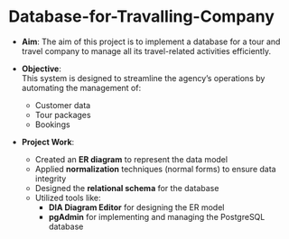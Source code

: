 # Database-for-Travalling-Company

- **Aim**: The aim of this project is to implement a database for a tour and travel company to manage all its travel-related activities efficiently.

- **Objective**:  
  This system is designed to streamline the agency’s operations by automating the management of:
  - Customer data  
  - Tour packages  
  - Bookings

- **Project Work**:
  - Created an **ER diagram** to represent the data model
  - Applied **normalization** techniques (normal forms) to ensure data integrity
  - Designed the **relational schema** for the database
  - Utilized tools like:
    - **DIA Diagram Editor** for designing the ER model
    - **pgAdmin** for implementing and managing the PostgreSQL database
